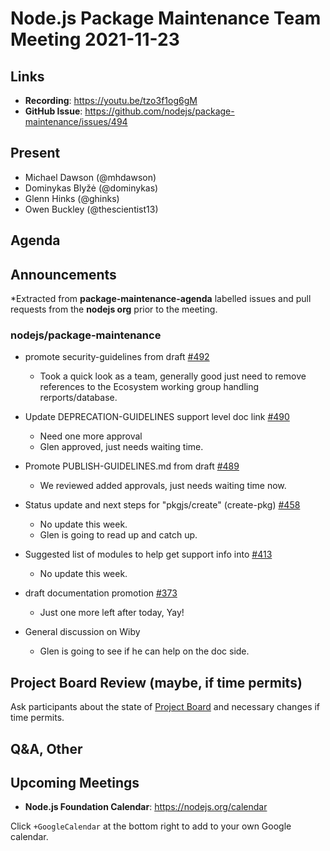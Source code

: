 # Node.js  Package Maintenance Team Meeting 2021-11-23

## Links

* **Recording**:  <https://youtu.be/tzo3f1og6gM>
* **GitHub Issue**: <https://github.com/nodejs/package-maintenance/issues/494>

## Present

* Michael Dawson (@mhdawson)
* Dominykas Blyžė (@dominykas)
* Glenn Hinks (@ghinks)
* Owen Buckley (@thescientist13)

## Agenda

## Announcements

*Extracted from **package-maintenance-agenda** labelled issues and pull requests from the **nodejs org** prior to the meeting.

### nodejs/package-maintenance

* promote security-guidelines from draft [#492](https://github.com/nodejs/package-maintenance/pull/492)
  * Took a quick look as a team, generally good just need to remove references to the Ecosystem working group handling rerports/database.

* Update DEPRECATION-GUIDELINES support level doc link [#490](https://github.com/nodejs/package-maintenance/pull/490)
  * Need one more approval
  * Glen approved, just needs waiting time.

* Promote PUBLISH-GUIDELINES.md from draft
[#489](https://github.com/nodejs/package-maintenance/pull/489)
  * We reviewed added approvals, just needs waiting time now.

* Status update and next steps for "pkgjs/create" (create-pkg) [#458](https://github.com/nodejs/package-maintenance/issues/458)
  * No update this week.
  * Glen is going to read up and catch up.
* Suggested list of modules to help get support info into [#413](https://github.com/nodejs/package-maintenance/issues/413)
  * No update this week.

* draft documentation promotion [#373](https://github.com/nodejs/package-maintenance/issues/373)
  * Just one more left after today, Yay!

* General discussion on Wiby
  * Glen is going to see if he can help on the doc side.

## Project Board Review (maybe, if time permits)

Ask participants about the state of [Project Board](https://github.com/nodejs/package-maintenance/projects/1) and necessary changes if time permits.

## Q&A, Other

## Upcoming Meetings

* **Node.js Foundation Calendar**: <https://nodejs.org/calendar>

Click `+GoogleCalendar` at the bottom right to add to your own Google calendar.
